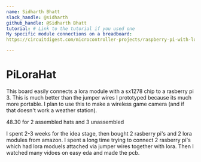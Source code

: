 ```yaml
---
name: Sidharth Bhatt
slack_handle: @sidharth
github_handle: @Sidharth Bhatt
tutorial: # Link to the tutorial if you used one
My specific module connections on a breadboard:
https://circuitdigest.com/microcontroller-projects/raspberry-pi-with-lora-peer-to-peer-communication-with-arduino

---
```


# PiLoraHat

<!-- Describe your board in 2-3 sentences. What are you making? What will it do? -->
This board easily connects a lora module with a sx1278 chip to a rasberry pi 3. This is much better than the jumper wires I prototyped because its much more portable. I plan to use this to make a wireless game camera (and if that doesn't work a weather station). 

<!-- How much is it going to cost? -->
48.30 for 2 assembled hats and 3 unassembled 
<!-- Tell us a little bit about your design process. What were some challenges? What helped? ***Totally optional*** -->
I spent 2-3 weeks for the idea stage, then bought 2 rasberry pi's and 2 lora modules from amazon. I spent a long time trying to connect 2 rasberry pi's which had lora moduels attached via jumper wires together with lora. Then I watched many vidoes on easy eda and made the pcb. 

